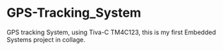 # GPS-Tracking_System
GPS tracking System, using Tiva-C TM4C123, this is my first Embedded Systems project in collage.
